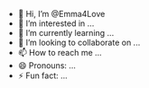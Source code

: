- 👋 Hi, I’m @Emma4Love
- 👀 I’m interested in ...
- 🌱 I’m currently learning ...
- 💞️ I’m looking to collaborate on ...
- 📫 How to reach me ...
- 😄 Pronouns: ...
- ⚡ Fun fact: ...

<!---
Emma4Love/Emma4Love is a ✨ special ✨ repository because its `README.md` (this file) appears on your GitHub profile.
You can click the Preview link to take a look at your changes.
--->
